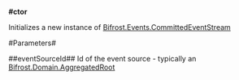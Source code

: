 **#ctor**

Initializes a new instance of [Bifrost.Events.CommittedEventStream](Bifrost.Events.CommittedEventStream)

#Parameters#


##eventSourceId##
Id of the event source - typically an [Bifrost.Domain.AggregatedRoot](Bifrost.Domain.AggregatedRoot)

